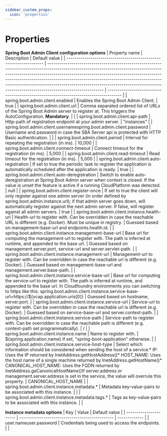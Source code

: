 ```yaml
---
sidebar_custom_props:
  icon: 'properties'
---
```


# Properties

__Spring Boot Admin Client configuration options__
| Property name                                                      | Description                                                                                                                                                                                                                                                                                                                                                                                                                        | Default value                                                                         |
| ------------------------------------------------------------------ | ---------------------------------------------------------------------------------------------------------------------------------------------------------------------------------------------------------------------------------------------------------------------------------------------------------------------------------------------------------------------------------------------------------------------------------- | ------------------------------------------------------------------------------------- |
| spring.boot.admin.client.enabled                                   | Enables the Spring Boot Admin Client.                                                                                                                                                                                                                                                                                                                                                                                              | true                                                                                  |
| spring.boot.admin.client.url                                       | Comma separated ordered list of URLs of the Spring Boot Admin server to register at. This triggers the AutoConfiguration. **Mandatory**.                                                                                                                                                                                                                                                                                           |                                                                                       |
| spring.boot.admin.client.api-path                                  | Http-path of registration endpoint at your admin server.                                                                                                                                                                                                                                                                                                                                                                           | "instances"                                                                           |
| spring.boot.admin.client.usernamespring.boot.admin.client.password | Username and password in case the SBA Server api is protected with HTTP Basic authentication.                                                                                                                                                                                                                                                                                                                                      |                                                                                       |
| spring.boot.admin.client.period                                    | Interval for repeating the registration (in ms).                                                                                                                                                                                                                                                                                                                                                                                   | 10,000                                                                                |
| spring.boot.admin.client.connect-timeout                           | Connect timeout for the registration (in ms).                                                                                                                                                                                                                                                                                                                                                                                      | 5,000                                                                                 |
| spring.boot.admin.client.read-timeout                              | Read timeout for the registration (in ms).                                                                                                                                                                                                                                                                                                                                                                                         | 5,000                                                                                 |
| spring.boot.admin.client.auto-registration                         | If set to true the periodic task to register the application is automatically scheduled after the application is ready.                                                                                                                                                                                                                                                                                                            | true                                                                                  |
| spring.boot.admin.client.auto-deregistration                       | Switch to enable auto-deregistration at Spring Boot Admin server when context is closed. If the value is unset the feature is active if a running CloudPlatform was detected.                                                                                                                                                                                                                                                      | null                                                                                  |
| spring.boot.admin.client.register-once                             | If set to true the client will only register against one admin server (in order defined by spring.boot.admin.instance.url); if that admin server goes down, will automatically register against the next admin server. If false, will register against all admin servers.                                                                                                                                                          | true                                                                                  |
| spring.boot.admin.client.instance.health-url                       | Health-url to register with. Can be overridden in case the reachable URL is different (e.g. Docker). Must be unique in registry.                                                                                                                                                                                                                                                                                                   | Guessed based on management-base-url and endpoints.health.id.                         |
| spring.boot.admin.client.instance.management-base-url              | Base url for computing the management-url to register with. The path is inferred at runtime, and appended to the base url.                                                                                                                                                                                                                                                                                                         | Guessed based on management.server.port, service-url and server.servlet-path.         |
| spring.boot.admin.client.instance.management-url                   | Management-url to register with. Can be overridden in case the reachable url is different (e.g. Docker).                                                                                                                                                                                                                                                                                                                           | Guessed based on management-base-url and management.server.base-path.                 |
| spring.boot.admin.client.instance.service-base-url                 | Base url for computing the service-url to register with. The path is inferred at runtime, and appended to the base url. In Cloudfoundry environments you can switching to https like this: spring.boot.admin.client.instance.service-base-url=https://&#36;&#123;vcap.application.uris[0]&#125;                                                                                                                                    | Guessed based on hostname, server.port.                                               |
| spring.boot.admin.client.instance.service-url                      | Service-url to register with. Can be overridden in case the reachable url is different (e.g. Docker).                                                                                                                                                                                                                                                                                                                              | Guessed based on service-base-url and server.context-path.                            |
| spring.boot.admin.client.instance.service-path                     | Service-path to register with. Can be overridden in case the reachable path is different (e.g. context-path set programmatically).                                                                                                                                                                                                                                                                                                 | /                                                                                     |
| spring.boot.admin.client.instance.name                             | Name to register with.                                                                                                                                                                                                                                                                                                                                                                                                             | &#36;&#123;spring.application.name&#125; if set, "spring-boot-application" otherwise. |
| spring.boot.admin.client.instance.service-host-type                | Select which information should be considered when sending the host of a service:* IP: Uses the IP returned by InetAddress.getHostAddress()* HOST_NAME: Uses the host name of a single machine returned by InetAddress.getHostName()* CANONICAL_HOST_NAME: Uses the FQDN returned by InetAddress.geCanonicalHostName()If server.address or management.server.address is set in the service, the value will overrule this property. | CANONICAL_HOST_NAME                                                                   |
| spring.boot.admin.client.instance.metadata.*                       | Metadata key-value-pairs to be associated with this instance.                                                                                                                                                                                                                                                                                                                                                                      |                                                                                       |
| spring.boot.admin.client.instance.metadata.tags.*                  | Tags as key-value-pairs to be associated with this instance.                                                                                                                                                                                                                                                                                                                                                                       |                                                                                       |

__Instance metadata options__
| Key                    | Value                                           | Default value |
| ---------------------- | ----------------------------------------------- | ------------- |
| user.nameuser.password | Credentials being used to access the endpoints. |               |
